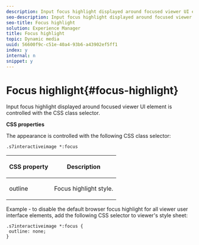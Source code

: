 ```yaml
---
description: Input focus highlight displayed around focused viewer UI element is controlled with the CSS class selector.
seo-description: Input focus highlight displayed around focused viewer UI element is controlled with the CSS class selector.
seo-title: Focus highlight
solution: Experience Manager
title: Focus highlight
topic: Dynamic media
uuid: 56600f9c-c51e-40a4-93b6-a43902ef5ff1
index: y
internal: n
snippet: y
---
```


# Focus highlight{#focus-highlight}

Input focus highlight displayed around focused viewer UI element is controlled with the CSS class selector.

<a id="section_061E550C1C1D4DB2BD663A898895B38C"></a>

**CSS properties**

The appearance is controlled with the following CSS class selector:

```
.s7interactiveimage *:focus
```

<table id="table_94EE3F5BBE4547C0B4943471CEE7EDE4"> 
 <thead> 
  <tr> 
   <th colname="col1" class="entry"> <p> CSS property </p> </th> 
   <th colname="col2" class="entry"> <p>Description </p> </th> 
  </tr> 
 </thead>
 <tbody> 
  <tr> 
   <td colname="col1"> <p> <span class="codeph"> outline </span> </p> </td> 
   <td colname="col2"> <p>Focus highlight style. </p> </td> 
  </tr> 
 </tbody> 
</table>

Example - to disable the default browser focus highlight for all viewer user interface elements, add the following CSS selector to viewer's style sheet:

```
.s7interactiveimage *:focus { 
 outline: none; 
}
```

